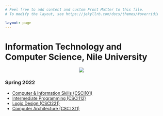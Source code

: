 ```yaml
---
# Feel free to add content and custom Front Matter to this file.
# To modify the layout, see https://jekyllrb.com/docs/themes/#overriding-theme-defaults

layout: page
---
```


<h1> Information Technology and Computer Science, Nile University </h1>

<p align="center"><img src="https://scontent.fcai1-2.fna.fbcdn.net/v/t1.6435-9/116426020_103571738121410_7798782995092997135_n.jpg?_nc_cat=104&ccb=1-5&_nc_sid=e3f864&_nc_eui2=AeHOmBosvFLBGjJ-SpyNfLx0a3khTMimxJNreSFMyKbEk-2f3OwfQqkdj0UEeNxLLfY6jZ8cffHDPK2nqnh5WOpB&_nc_ohc=Lya0LgXl0RgAX9qpGzv&_nc_ht=scontent.fcai1-2.fna&oh=00_AT9dxcPGuhZi08koo_zahy34OdcLoNSOVweBuywjEQ9IYg&oe=623603B9"></p>


### Spring 2022

- [Computer & Information Skills (CSCI101)](./csci101.md)
- [Intermediate Programming (CSCI112)](./csci112.md)
- [Logic Design (CSCI221)](./csci221.md)
- [Computer Architecture (CSCI 311)](./csci311.md)


